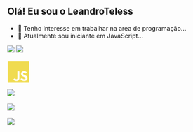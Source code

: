 ## Olá! Eu sou o LeandroTeless

- 👀 Tenho interesse em trabalhar na area de programação...
- 🌱 Atualmente sou iniciante em JavaScript...

<div
  <a href="https://github.com/LeandroTeless">
  <img height="180em" src="https://github-readme-stats.vercel.app/api?username=leandroteless&show_icons=true&theme=highcontrast&include_all_commits=true&count_private=true"/>
  <img height="180em" src="https://github-readme-stats.vercel.app/api/top-langs/?username=leandroteless&layout=compact&langs_count=7&theme=highcontrast"/>
</div>

<div style="display: inline_block"><br>
  <img align="center" alt="Leandro-Js" height="50" width="50" src="https://raw.githubusercontent.com/devicons/devicon/master/icons/javascript/javascript-plain.svg">
  </div>
  
  <a href="https://instagram.com/leeehteles" target="_blank"><img src="https://img.shields.io/badge/-Instagram-%23E4405F?style=for-the-badge&logo=instagram&logoColor=white" target="_blank"></a>
  
  <a href = "mailto:leandrotelesti@gmail.com"><img src="https://img.shields.io/badge/-Gmail-%23333?style=for-the-badge&logo=gmail&logoColor=white" target="_blank"></a>
  
   <a href="https://www.linkedin.com/in/leandro-teles-032b61229" target="_blank"><img src="https://img.shields.io/badge/-LinkedIn-%230077B5?style=for-the-badge&logo=linkedin&logoColor=white" target="_blank"></a>
